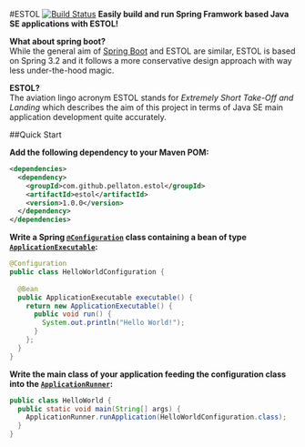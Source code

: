 #ESTOL [![Build Status](https://travis-ci.org/pellaton/estol.png?branch=master)](https://travis-ci.org/pellaton/estol)
**Easily build and run Spring Framwork based Java SE applications with ESTOL!**

**What about spring boot?**<br/>
While the general aim of [Spring Boot](http://projects.spring.io/spring-boot/) and ESTOL are similar, ESTOL is based on Spring 3.2 
and it follows a more conservative design approach with way less under-the-hood magic.


**ESTOL?**<br/>
The aviation lingo acronym ESTOL stands for <i>Extremely Short Take-Off and Landing</i>
which describes the aim of this project in terms of Java SE main application development 
quite accurately.

##Quick Start

**Add the following dependency to your Maven POM:**
``` xml
<dependencies>
  <dependency>
    <groupId>com.github.pellaton.estol</groupId>
    <artifactId>estol</artifactId>
    <version>1.0.0</version>
  </dependency>
</dependencies>
```

**Write a Spring <code>[@Configuration](http://docs.spring.io/spring/docs/3.2.4.RELEASE/javadoc-api/org/springframework/context/annotation/Configuration.html)</code> class containing a bean of type <code>[ApplicationExecutable](https://github.com/pellaton/estol/blob/master/src/main/java/com/github/pellaton/estol/executable/ApplicationExecutable.java)</code>:**
``` java
@Configuration
public class HelloWorldConfiguration {
 
  @Bean
  public ApplicationExecutable executable() {
    return new ApplicationExecutable() {
      public void run() {
        System.out.println("Hello World!");
      }
    };
  }
}
```
**Write the main class of your application feeding the configuration class into the <code>[ApplicationRunner](https://github.com/pellaton/estol/blob/master/src/main/java/com/github/pellaton/estol/ApplicationRunner.java)</code>:**
``` java
public class HelloWorld {
  public static void main(String[] args) {
    ApplicationRunner.runApplication(HelloWorldConfiguration.class);
  } 
}
```
